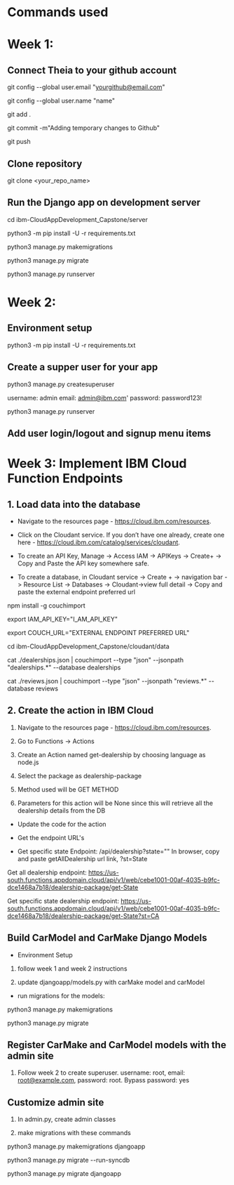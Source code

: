 # Commands used
# Week 1:

## Connect Theia to your github account

git config --global user.email "<yourgithub@email.com>"

git config --global user.name "name"

git add .

git commit -m"Adding temporary changes to Github"

git push

## Clone repository

git clone <your_repo_name>

## Run the Django app on development server

cd ibm-CloudAppDevelopment_Capstone/server

python3 -m pip install -U -r requirements.txt

python3 manage.py makemigrations

python3 manage.py migrate

python3 manage.py runserver

# Week 2: 
## Environment setup

python3 -m pip install -U -r requirements.txt

## Create a supper user for your app
python3 manage.py createsuperuser

username: admin
email: admin@ibm.com'
password: password123!

python3 manage.py runserver

## Add user login/logout and signup menu items

# Week 3: Implement IBM Cloud Function Endpoints
## 1. Load data into the database

* Navigate to the resources page - <https://cloud.ibm.com/resources>.

* Click on the Cloudant service. If you don’t have one already, create one here - <https://cloud.ibm.com/catalog/services/cloudant>.

* To create an API Key, Manage -> Access IAM -> APIKeys -> Create+ -> Copy and Paste the API key somewhere safe.

* To create a database, in Cloudant service -> Create + -> navigation bar -> Resource List -> Databases -> Cloudant->view full detail -> Copy and paste the external endpoint preferred url

npm install -g couchimport

export IAM_API_KEY="I_AM_API_KEY"

export COUCH_URL="EXTERNAL ENDPOINT PREFERRED URL"

cd ibm-CloudAppDevelopment_Capstone/cloudant/data

cat ./dealerships.json | couchimport --type "json" --jsonpath "dealerships.*" --database dealerships

cat ./reviews.json | couchimport --type "json" --jsonpath "reviews.*" --database reviews

## 2. Create the action in IBM Cloud
1. Navigate to the resources page - <https://cloud.ibm.com/resources>.

2. Go to Functions -> Actions

3. Create an Action named get-dealership by choosing language as node.js

4. Select the package as dealership-package

5. Method used will be GET METHOD

6. Parameters for this action will be None since this will retrieve all the dealership details from the DB

* Update the code for the action

* Get the endpoint URL's

* Get specific state Endpoint: /api/dealership?state=""
 In browser, copy and paste getAllDealership url link, ?st=State

 Get all dealership endpoint: <https://us-south.functions.appdomain.cloud/api/v1/web/cebe1001-00af-4035-b9fc-dce1468a7b18/dealership-package/get-State>

 Get specific state dealership endpoint: <https://us-south.functions.appdomain.cloud/api/v1/web/cebe1001-00af-4035-b9fc-dce1468a7b18/dealership-package/get-State?st=CA>

## Build CarModel and CarMake Django Models

* Environment Setup

1. follow week 1 and week 2 instructions

2. update djangoapp/models.py with carMake model and carModel

* run migrations for the models:

python3 manage.py makemigrations

python3 manage.py migrate

## Register CarMake and CarModel models with the admin site

1. Follow week 2 to create superuser.  username: root, email: root@example.com, password: root.  Bypass password: yes

## Customize admin site 

1. In admin.py, create admin classes

2. make migrations with these commands

python3 manage.py makemigrations djangoapp

python3 manage.py migrate --run-syncdb  

python3 manage.py migrate djangoapp

